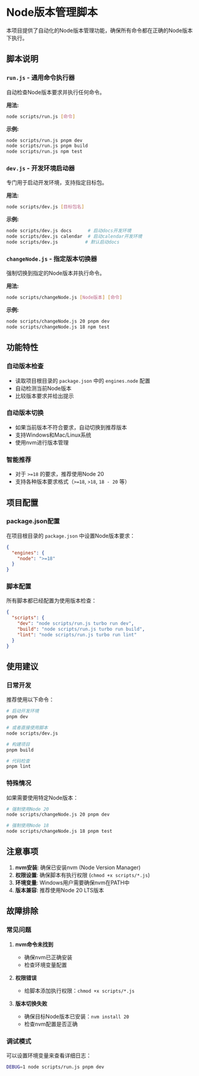 # Node版本管理脚本

本项目提供了自动化的Node版本管理功能，确保所有命令都在正确的Node版本下执行。

## 脚本说明

### `run.js` - 通用命令执行器
自动检查Node版本要求并执行任何命令。

**用法:**
```bash
node scripts/run.js [命令]
```

**示例:**
```bash
node scripts/run.js pnpm dev
node scripts/run.js pnpm build
node scripts/run.js npm test
```

### `dev.js` - 开发环境启动器
专门用于启动开发环境，支持指定目标包。

**用法:**
```bash
node scripts/dev.js [目标包名]
```

**示例:**
```bash
node scripts/dev.js docs      # 启动docs开发环境
node scripts/dev.js calendar  # 启动calendar开发环境
node scripts/dev.js          # 默认启动docs
```

### `changeNode.js` - 指定版本切换器
强制切换到指定的Node版本并执行命令。

**用法:**
```bash
node scripts/changeNode.js [Node版本] [命令]
```

**示例:**
```bash
node scripts/changeNode.js 20 pnpm dev
node scripts/changeNode.js 18 npm test
```

## 功能特性

### 自动版本检查
- 读取项目根目录的 `package.json` 中的 `engines.node` 配置
- 自动检测当前Node版本
- 比较版本要求并给出提示

### 自动版本切换
- 如果当前版本不符合要求，自动切换到推荐版本
- 支持Windows和Mac/Linux系统
- 使用nvm进行版本管理

### 智能推荐
- 对于 `>=18` 的要求，推荐使用Node 20
- 支持各种版本要求格式（`>=18`, `>18`, `18 - 20` 等）

## 项目配置

### package.json配置
在项目根目录的 `package.json` 中设置Node版本要求：

```json
{
  "engines": {
    "node": ">=18"
  }
}
```

### 脚本配置
所有脚本都已经配置为使用版本检查：

```json
{
  "scripts": {
    "dev": "node scripts/run.js turbo run dev",
    "build": "node scripts/run.js turbo run build",
    "lint": "node scripts/run.js turbo run lint"
  }
}
```

## 使用建议

### 日常开发
推荐使用以下命令：

```bash
# 启动开发环境
pnpm dev

# 或者直接使用脚本
node scripts/dev.js

# 构建项目
pnpm build

# 代码检查
pnpm lint
```

### 特殊情况
如果需要使用特定Node版本：

```bash
# 强制使用Node 20
node scripts/changeNode.js 20 pnpm dev

# 强制使用Node 18
node scripts/changeNode.js 18 pnpm test
```

## 注意事项

1. **nvm安装**: 确保已安装nvm (Node Version Manager)
2. **权限设置**: 确保脚本有执行权限 (`chmod +x scripts/*.js`)
3. **环境变量**: Windows用户需要确保nvm在PATH中
4. **版本兼容**: 推荐使用Node 20 LTS版本

## 故障排除

### 常见问题

1. **nvm命令未找到**
   - 确保nvm已正确安装
   - 检查环境变量配置

2. **权限错误**
   - 给脚本添加执行权限：`chmod +x scripts/*.js`

3. **版本切换失败**
   - 确保目标Node版本已安装：`nvm install 20`
   - 检查nvm配置是否正确

### 调试模式
可以设置环境变量来查看详细日志：

```bash
DEBUG=1 node scripts/run.js pnpm dev
```
